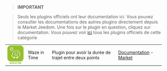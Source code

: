 
>**IMPORTANT**

>Seuls les plugins officiels ont leur documentation ici. Vous pouvez consulter les documentations des autres plugins directement depuis le Market Jeedom. Une fois sur le plugin en question, cliquez sur documentation.
>Vous pouvez voir [ici](https://market.jeedom.com/index.php?v=d&p=market&type=plugin&categorie=travel) tous les plugins officiels de cette catégorie

| | | | |
|--- | --- | --- | ---|
|<img src="wazeintime/wazeintime_icon.png" class="pluginLogo" width="100" />|Waze in Time|Plugin pour avoir la durée de trajet entre deux points|[Documentation](wazeintime/index.md) - [Market](https://market.jeedom.com/index.php?v=d&p=market_display&id=1820)|
